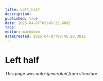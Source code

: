 ```yaml
---
title: Left_half
description: 
published: true
date: 2025-04-07T09:45:22.609Z
tags: 
editor: markdown
dateCreated: 2025-04-07T09:45:20.381Z
---
```


# Left half

*This page was auto-generated from structure.*